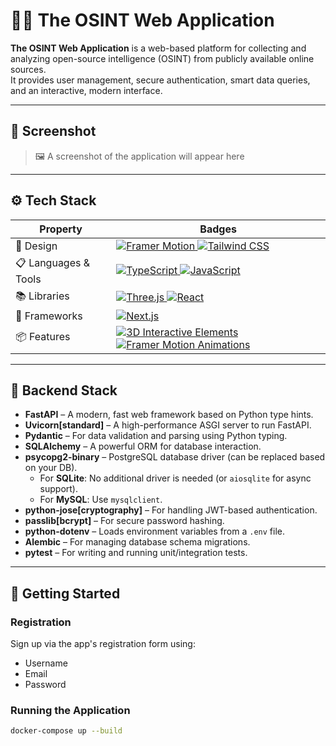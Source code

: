 # 🕵️‍♂️ The OSINT Web Application

**The OSINT Web Application** is a web-based platform for collecting and analyzing open-source intelligence (OSINT) from publicly available online sources.  
It provides user management, secure authentication, smart data queries, and an interactive, modern interface.

---

## 📸 Screenshot
> 🖼️ A screenshot of the application will appear here

---

## ⚙️ Tech Stack

<table>
    <thead>
        <tr>
            <th>Property</th>
            <th>Badges</th>
        </tr>
    </thead>
    <tbody>
        <tr>
            <td>🎨 Design</td>
            <td>
                <a href="https://www.framer.com/motion/">
                    <img src="https://img.shields.io/badge/Framer%20Motion-%23EF4B4A.svg?style=for-the-badge&logo=framer&logoColor=white" alt="Framer Motion">
                </a>
                <a href="https://tailwindcss.com/">
                    <img src="https://img.shields.io/badge/Tailwind%20CSS-%2338B2AC.svg?style=for-the-badge&logo=tailwind-css&logoColor=white" alt="Tailwind CSS">
                </a>
            </td>
        </tr>
        <tr>
            <td>📋 Languages & Tools</td>
            <td>
                <a href="https://www.typescriptlang.org/">
                    <img src="https://img.shields.io/badge/TypeScript-%23007ACC.svg?style=for-the-badge&logo=typescript&logoColor=white" alt="TypeScript">
                </a>
                <a href="https://developer.mozilla.org/en-US/docs/Web/JavaScript">
                    <img src="https://img.shields.io/badge/JavaScript-%23F7DF1E.svg?style=for-the-badge&logo=javascript&logoColor=black" alt="JavaScript">
                </a>
            </td>
        </tr>
        <tr>
            <td>📚 Libraries</td>
            <td>
                <a href="https://threejs.org/">
                    <img src="https://img.shields.io/badge/Three.js-%23000000.svg?style=for-the-badge&logo=three.js&logoColor=white" alt="Three.js">
                </a>
                <a href="https://reactjs.org/">
                    <img src="https://img.shields.io/badge/React-%2320232A.svg?style=for-the-badge&logo=react&logoColor=%2361DAFB" alt="React">
                </a>
            </td>
        </tr>
        <tr>
            <td>🚀 Frameworks</td>
            <td>
                <a href="https://nextjs.org/">
                    <img src="https://img.shields.io/badge/Next.js-%23000000.svg?style=for-the-badge&logo=next.js&logoColor=white" alt="Next.js">
                </a>
            </td>
        </tr>
        <tr>
            <td>📦 Features</td>
            <td>
                <a href="https://threejs.org/">
                    <img src="https://img.shields.io/badge/3D%20Interactive%20Elements-%23000000.svg?style=for-the-badge&logo=three.js&logoColor=white" alt="3D Interactive Elements">
                </a>
                <a href="https://framer.com/motion/">
                    <img src="https://img.shields.io/badge/Animations-%23EF4B4A.svg?style=for-the-badge&logo=framer&logoColor=white" alt="Framer Motion Animations">
                </a>
            </td>
        </tr>
    </tbody>
</table>

---

## 🧠 Backend Stack

- **FastAPI** – A modern, fast web framework based on Python type hints.
- **Uvicorn[standard]** – A high-performance ASGI server to run FastAPI.
- **Pydantic** – For data validation and parsing using Python typing.
- **SQLAlchemy** – A powerful ORM for database interaction.
- **psycopg2-binary** – PostgreSQL database driver (can be replaced based on your DB).
    - For **SQLite**: No additional driver is needed (or `aiosqlite` for async support).
    - For **MySQL**: Use `mysqlclient`.
- **python-jose[cryptography]** – For handling JWT-based authentication.
- **passlib[bcrypt]** – For secure password hashing.
- **python-dotenv** – Loads environment variables from a `.env` file.
- **Alembic** – For managing database schema migrations.
- **pytest** – For writing and running unit/integration tests.

---

## 🚀 Getting Started

### Registration
Sign up via the app's registration form using:
- Username
- Email
- Password

### Running the Application

```bash
docker-compose up --build
